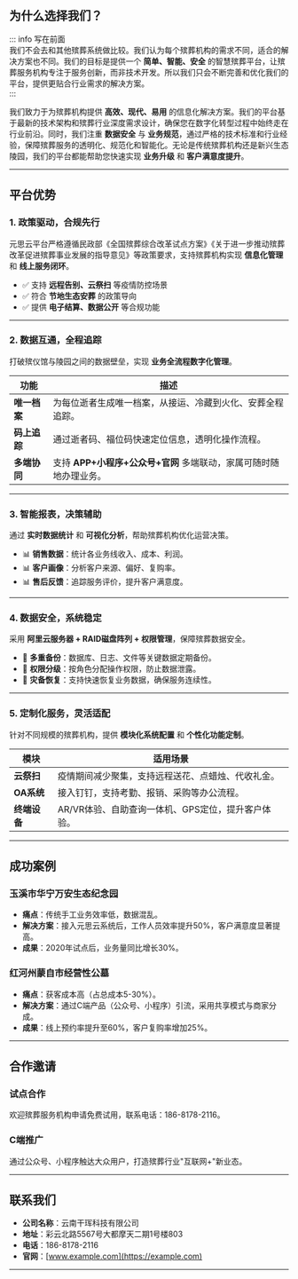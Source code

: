 ## 为什么选择我们？

::: info 写在前面  
我们不会去和其他殡葬系统做比较。我们认为每个殡葬机构的需求不同，适合的解决方案也不同。我们的目标是提供一个 **简单、智能、安全** 的智慧殡葬平台，让殡葬服务机构专注于服务创新，而非技术开发。所以我们只会不断完善和优化我们的平台，提供更贴合行业需求的解决方案。  
:::

我们致力于为殡葬机构提供 **高效、现代、易用** 的信息化解决方案。我们的平台基于最新的技术架构和殡葬行业深度需求设计，确保您在数字化转型过程中始终走在行业前沿。同时，我们注重 **数据安全** 与 **业务规范**，通过严格的技术标准和行业经验，保障殡葬服务的透明化、规范化和智能化。无论是传统殡葬机构还是新兴生态陵园，我们的平台都能帮助您快速实现 **业务升级** 和 **客户满意度提升**。

---

## 平台优势

### 1. 政策驱动，合规先行  
元思云平台严格遵循民政部《全国殡葬综合改革试点方案》《关于进一步推动殡葬改革促进殡葬事业发展的指导意见》等政策要求，支持殡葬机构实现 **信息化管理** 和 **线上服务闭环**。  

- ✅ 支持 **远程告别、云祭扫** 等疫情防控场景  
- ✅ 符合 **节地生态安葬** 的政策导向  
- ✅ 提供 **电子结算、数据公开** 等合规功能  

---

### 2. 数据互通，全程追踪  
打破殡仪馆与陵园之间的数据壁垒，实现 **业务全流程数字化管理**。  

| 功能 | 描述 |
|------|------|
| **唯一档案** | 为每位逝者生成唯一档案，从接运、冷藏到火化、安葬全程追踪。 |
| **码上追踪** | 通过逝者码、福位码快速定位信息，透明化操作流程。 |
| **多端协同** | 支持 **APP+小程序+公众号+官网** 多端联动，家属可随时随地办理业务。 |

---

### 3. 智能报表，决策辅助  
通过 **实时数据统计** 和 **可视化分析**，帮助殡葬机构优化运营决策。  

- 📊 **销售数据**：统计各业务线收入、成本、利润。  
- 📊 **客户画像**：分析客户来源、偏好、复购率。  
- 📊 **售后反馈**：追踪服务评价，提升客户满意度。  

---

### 4. 数据安全，系统稳定  
采用 **阿里云服务器 + RAID磁盘阵列 + 权限管理**，保障殡葬数据安全。  

- 🔐 **多重备份**：数据库、日志、文件等关键数据定期备份。  
- 🔐 **权限分级**：按角色分配操作权限，防止数据泄露。  
- 🔐 **灾备恢复**：支持快速恢复业务数据，确保服务连续性。  

---

### 5. 定制化服务，灵活适配  
针对不同规模的殡葬机构，提供 **模块化系统配置** 和 **个性化功能定制**。  

| 模块 | 适用场景 |
|------|----------|
| **云祭扫** | 疫情期间减少聚集，支持远程送花、点蜡烛、代收礼金。 |
| **OA系统** | 接入钉钉，支持考勤、报销、采购等办公流程。 |
| **终端设备** | AR/VR体验、自助查询一体机、GPS定位，提升客户体验。 |

---

## 成功案例

### 玉溪市华宁万安生态纪念园  
- **痛点**：传统手工业务效率低，数据混乱。  
- **解决方案**：接入元思云系统后，工作人员效率提升50%，客户满意度显著提高。  
- **成果**：2020年试点后，业务量同比增长30%。  

### 红河州蒙自市经营性公墓  
- **痛点**：获客成本高（占总成本5-30%）。  
- **解决方案**：通过C端产品（公众号、小程序）引流，采用共享模式与商家分成。  
- **成果**：线上预约率提升至60%，客户复购率增加25%。  

---

## 合作邀请

### 试点合作  
欢迎殡葬服务机构申请免费试用，联系电话：186-8178-2116。  

### C端推广  
通过公众号、小程序触达大众用户，打造殡葬行业"互联网+"新业态。  

---

## 联系我们

- **公司名称**：云南干珲科技有限公司  
- **地址**：彩云北路5567号大都摩天二期1号楼803  
- **电话**：186-8178-2116  
- **官网**：[www.example.com](https://example.com)  

---